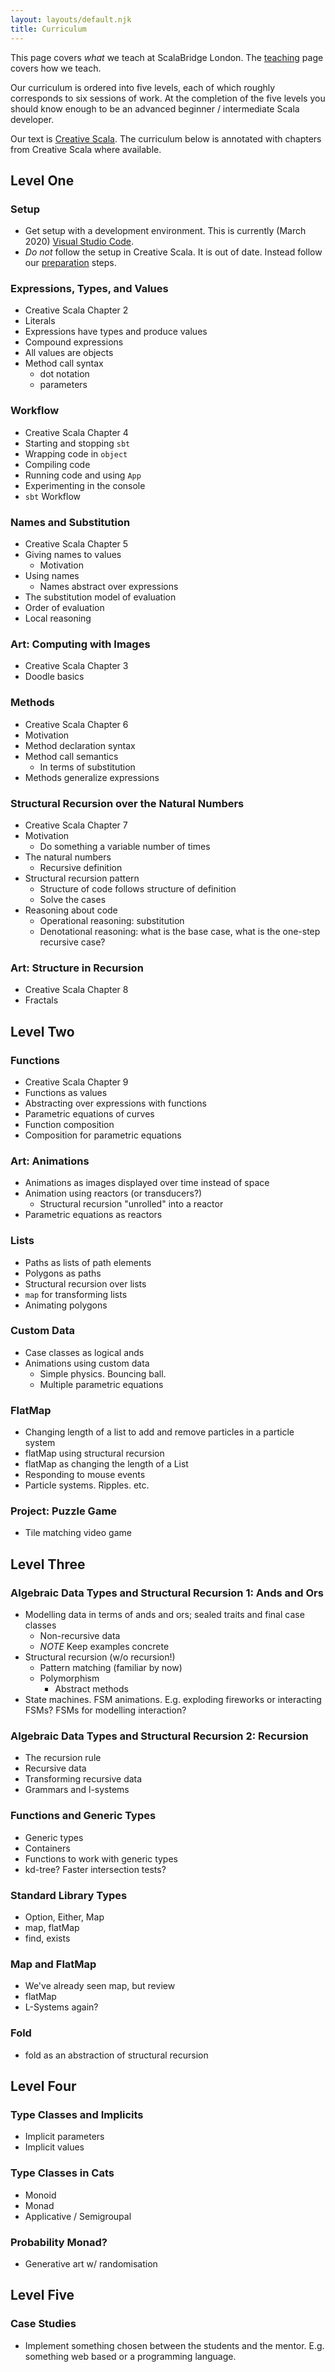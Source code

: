```yaml
---
layout: layouts/default.njk
title: Curriculum
---
```


This page covers *what* we teach at ScalaBridge London. The [teaching](/teaching) page covers how we teach.

Our curriculum is ordered into five levels, each of which roughly corresponds to six sessions of work. At the completion of the five levels you should know enough to be an advanced beginner / intermediate Scala developer.

Our text is [Creative Scala][creative-scala]. The curriculum below is annotated with chapters from Creative Scala where available.

## Level One

### Setup
- Get setup with a development environment. This is currently (March 2020) [Visual Studio Code](https://code.visualstudio.com/).
- *Do not* follow the setup in Creative Scala. It is out of date. Instead follow our [preparation](/preparation) steps.

### Expressions, Types, and Values
- Creative Scala Chapter 2
- Literals
- Expressions have types and produce values
- Compound expressions
- All values are objects
- Method call syntax
  - dot notation
  - parameters

### Workflow
- Creative Scala Chapter 4
- Starting and stopping `sbt`
- Wrapping code in `object`
- Compiling code
- Running code and using `App`
- Experimenting in the console
- `sbt` Workflow

### Names and Substitution
- Creative Scala Chapter 5
- Giving names to values
  - Motivation
- Using names
  - Names abstract over expressions
- The substitution model of evaluation
- Order of evaluation
- Local reasoning

### Art: Computing with Images
- Creative Scala Chapter 3
- Doodle basics

### Methods
- Creative Scala Chapter 6
- Motivation
- Method declaration syntax
- Method call semantics
  - In terms of substitution
- Methods generalize expressions

### Structural Recursion over the Natural Numbers
- Creative Scala Chapter 7
- Motivation
  - Do something a variable number of times
- The natural numbers
  - Recursive definition
- Structural recursion pattern
  - Structure of code follows structure of definition
  - Solve the cases
- Reasoning about code
  - Operational reasoning: substitution
  - Denotational reasoning: what is the base case, what is the one-step recursive case?

### Art: Structure in Recursion
- Creative Scala Chapter 8
- Fractals


## Level Two

### Functions
- Creative Scala Chapter 9
- Functions as values
- Abstracting over expressions with functions
- Parametric equations of curves
- Function composition
- Composition for parametric equations

### Art: Animations
- Animations as images displayed over time instead of space
- Animation using reactors (or transducers?)
  - Structural recursion "unrolled" into a reactor
- Parametric equations as reactors

### Lists
- Paths as lists of path elements
- Polygons as paths
- Structural recursion over lists
- `map` for transforming lists
- Animating polygons

### Custom Data
- Case classes as logical ands
- Animations using custom data
  - Simple physics. Bouncing ball.
  - Multiple parametric equations

### FlatMap
- Changing length of a list to add and remove particles in a particle system
- flatMap using structural recursion
- flatMap as changing the length of a List
- Responding to mouse events
- Particle systems. Ripples. etc.

### Project: Puzzle Game
- Tile matching video game


## Level Three

### Algebraic Data Types and Structural Recursion 1: Ands and Ors
- Modelling data in terms of ands and ors; sealed traits and final case classes
  - Non-recursive data
  - *NOTE* Keep examples concrete
- Structural recursion (w/o recursion!)
  - Pattern matching (familiar by now)
  - Polymorphism
    - Abstract methods
- State machines. FSM animations. E.g. exploding fireworks or interacting FSMs? FSMs for modelling interaction?

### Algebraic Data Types and Structural Recursion 2: Recursion
- The recursion rule
- Recursive data
- Transforming recursive data
- Grammars and l-systems

### Functions and Generic Types
- Generic types
- Containers
- Functions to work with generic types
- kd-tree? Faster intersection tests?

### Standard Library Types
- Option, Either, Map
- map, flatMap
- find, exists

### Map and FlatMap
- We've already seen map, but review
- flatMap
- L-Systems again?

### Fold
- fold as an abstraction of structural recursion


## Level Four

### Type Classes and Implicits
- Implicit parameters
- Implicit values

### Type Classes in Cats
- Monoid
- Monad
- Applicative / Semigroupal

### Probability Monad?
- Generative art w/ randomisation


## Level Five

### Case Studies
- Implement something chosen between the students and the mentor. E.g. something web based or a programming language.


[creative-scala]: https://www.creativescala.org/
